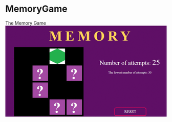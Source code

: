 # MemoryGame
The Memory Game
![alt tag](https://raw.githubusercontent.com/mlukasz7/MemoryGame/master/memory.gif)
